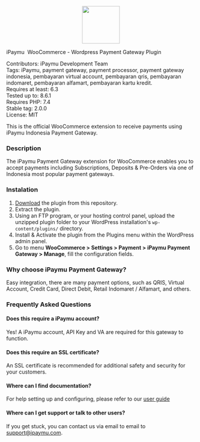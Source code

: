 <p align="center"><img width="100" src="https://sandbox.ipaymu.com/asset/images/logo-ipaymu/ipaymu-text-plus-blue.png"></p>

iPaymu&nbsp; WooCommerce - Wordpress Payment Gateway Plugin

Contributors: iPaymu Development Team<br>
Tags: iPaymu, payment gateway, payment processor, payment gateway indonesia, pembayaran virtual account, pembayaran qris, pembayaran indomaret, pembayaran alfamart, pembayaran kartu kredit.<br>
Requires at least: 6.3<br>
Tested up to: 8.6.1<br>
Requires PHP: 7.4<br>
Stable tag: 2.0.0<br>
License: MIT

This is the official WooCommerce extension to receive payments using iPaymu Indonesia Payment Gateway.

### Description

The iPaymu Payment Gateway extension for WooCommerce enables you to accept payments including Subscriptions, Deposits & Pre-Orders via one of Indonesia most popular payment gateways.

### Instalation

1. [Download](../../archive/master.zip) the plugin from this repository.
2. Extract the plugin.
3. Using an FTP program, or your hosting control panel, upload the unzipped plugin folder to your WordPress installation's `wp-content/plugins/` directory.
4. Install & Activate the plugin from the Plugins menu within the WordPress admin panel.
5. Go to menu **WooCommerce > Settings > Payment > iPaymu Payment Gateway  > Manage**, fill the configuration fields.

### Why choose iPaymu Payment Gateway?

Easy integration, there are many payment options, such as QRIS, Virtual Account, Credit Card, Direct Debit, Retail Indomaret / Alfamart, and others.

### Frequently Asked Questions

#### Does this require a iPaymu account?

Yes! A iPaymu account, API Key and VA are required for this gateway to function.

#### Does this require an SSL certificate?

An SSL certificate is recommended for additional safety and security for your customers.

#### Where can I find documentation?

For help setting up and configuring, please refer to our [user guide](https://ipaymu.com/api-collection)

#### Where can I get support or talk to other users?

If you get stuck, you can contact us via email to email to [support@ipaymu.com](mailto:support@ipaymu.com).


